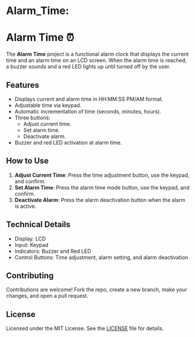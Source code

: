 # Alarm_Time:
<!DOCTYPE html>
<html lang="en">
<head>
    <meta charset="UTF-8">
    <meta name="viewport" content="width=device-width, initial-scale=1.0">
    <title>Alarm Time ⏰</title>
</head>
<body>

<h1>Alarm Time ⏰</h1>

<p>The <strong>Alarm Time</strong> project is a functional alarm clock that displays the current time and an alarm time on an LCD screen. When the alarm time is reached, a buzzer sounds and a red LED lights up until turned off by the user.</p>

<h2>Features</h2>
<ul>
    <li>Displays current and alarm time in HH:MM:SS PM/AM format.</li>
    <li>Adjustable time via keypad.</li>
    <li>Automatic incrementation of time (seconds, minutes, hours).</li>
    <li>Three buttons:
        <ul>
            <li>Adjust current time.</li>
            <li>Set alarm time.</li>
            <li>Deactivate alarm.</li>
        </ul>
    </li>
    <li>Buzzer and red LED activation at alarm time.</li>
</ul>

<h2>How to Use</h2>
<ol>
    <li><strong>Adjust Current Time</strong>: Press the time adjustment button, use the keypad, and confirm.</li>
    <li><strong>Set Alarm Time</strong>: Press the alarm time mode button, use the keypad, and confirm.</li>
    <li><strong>Deactivate Alarm</strong>: Press the alarm deactivation button when the alarm is active.</li>
</ol>

<h2>Technical Details</h2>
<ul>
    <li>Display: LCD</li>
    <li>Input: Keypad</li>
    <li>Indicators: Buzzer and Red LED</li>
    <li>Control Buttons: Time adjustment, alarm setting, and alarm deactivation</li>
</ul>

<h2>Contributing</h2>
<p>Contributions are welcome! Fork the repo, create a new branch, make your changes, and open a pull request.</p>

<h2>License</h2>
<p>Licensed under the MIT License. See the <a href="LICENSE">LICENSE</a> file for details.</p>

</body>
</html>
